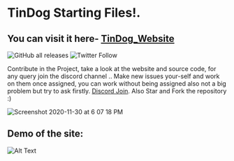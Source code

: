 # TinDog Starting Files!.


## You can visit it here- [TinDog_Website](https://bootstrap.ayush7bit.repl.co/ "Tindog_Website")
![GitHub all releases](https://img.shields.io/github/downloads/Ayush7-BIT/Tinder_Website_for_dogs/total?label=Downloads&logo=GitHub&style=for-the-badge) ![Twitter Follow](https://img.shields.io/twitter/follow/cris__4__u?logo=Twitter&style=for-the-badge)

Contribute in the Project, take a look at the website and source code, for any query join the discord channel ..
Make new issues your-self and work on them once assigned, you can work without being assigned also not a big 
problem but try to ask firstly. [Discord Join](https://discord.gg/4H2YhNuk). Also Star and Fork the repository :)

![Screenshot 2020-11-30 at 6 07 18 PM](https://user-images.githubusercontent.com/59275479/100613117-00d4d500-333a-11eb-97ca-3145d5e7b8fe.png)
<!-- ![Screenshot 2020-11-30 at 6 07 42 PM](https://user-images.githubusercontent.com/59275479/100613129-05998900-333a-11eb-83e6-36c25f1fe0cb.png)
![Screenshot 2020-11-30 at 6 07 56 PM](https://user-images.githubusercontent.com/59275479/100613139-09c5a680-333a-11eb-9396-3cac36b36fbc.png) -->


## Demo of the site:

![Alt Text](https://media.giphy.com/media/fLhEkRpj4oZpKy3WPr/giphy.gif)